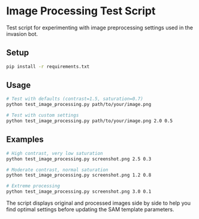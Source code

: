 # Image Processing Test Script

Test script for experimenting with image preprocessing settings used in the invasion bot.

## Setup

```bash
pip install -r requirements.txt
```

## Usage

```bash
# Test with defaults (contrast=1.5, saturation=0.7)
python test_image_processing.py path/to/your/image.png

# Test with custom settings
python test_image_processing.py path/to/your/image.png 2.0 0.5
```

## Examples

```bash
# High contrast, very low saturation
python test_image_processing.py screenshot.png 2.5 0.3

# Moderate contrast, normal saturation  
python test_image_processing.py screenshot.png 1.2 0.8

# Extreme processing
python test_image_processing.py screenshot.png 3.0 0.1
```

The script displays original and processed images side by side to help you find optimal settings before updating the SAM template parameters.